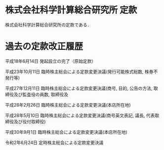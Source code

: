 # 株式会社科学計算総合研究所 定款
株式会社科学計算総合研究所の定款である．

# 過去の定款改正履歴
平成18年6月14日 発起設立の完了（原始定款）

平成23年10月11日 臨時株主総会による定款変更決議(発行可能株式総数, 株券不発行等)

平成27年12月11日 臨時株主総会による定款変更決議(商号, 目的, 公告の方法, 取締役及び監査役の員数, 取締役及

平成28年2月26日 臨時株主総会による定款変更決議(本店所在地)

平成28年5月10日 臨時株主総会による定款変更決議(商号英文表記, 議長, 代表取締役及び役付取締役)

平成30年9月1日 臨時株主総会による定款変更決議(本店所在地)

令和2年6月24日 定時株主総会による定款変更決議
